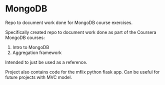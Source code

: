 # MongoDB
Repo to document work done for MongoDB course exercises.

Specifically created repo to document work done as part of the Coursera MongoDB courses:
1. Intro to MongoDB
2. Aggregation framework

Intended to just be used as a reference.

Project also contains code for the mflix python flask app. Can be useful for future projects with MVC model.
